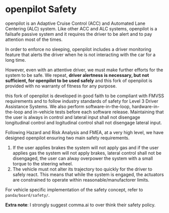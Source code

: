 openpilot Safety
======

openpilot is an Adaptive Cruise Control (ACC) and Automated Lane Centering (ALC) system. 
Like other ACC and ALC systems, openpilot is a failsafe passive system and it requires the
driver to be alert and to pay attention most of the times.

In order to enforce no sleeping, openpilot includes a driver monitoring feature
that alerts the driver when he is not interacting with the car for a long time.

However, even with an attentive driver, we must make further efforts for the system to be
safe. We repeat, **driver alertness is necessary, but not sufficient, for openpilot to be
used safely** and this fork of openpilot is provided with no warranty of fitness for any purpose.

this fork of openpilot is developed in good faith to be compliant with FMVSS requirements and to follow
industry standards of safety for Level 3 Driver Assistance Systems. 
We also perform software-in-the-loop, hardware-in-the-loop and in-vehicle tests before each software release.
Maintaining that the user is always in control and lateral input shall not disengage longitudinal control 
and logitudinal control shall not disengage lateral input.

Following Hazard and Risk Analysis and FMEA, at a very high level, we have designed openpilot
ensuring two main safety requirements.

1. If the user applies brakes the system will not apply gas and if the user applies gas the system will not apply brakes, 
   lateral control shall not be disengaged, the user can alway overpower the system with a small torque to the steering wheel.
2. The vehicle must not alter its trajectory too quickly for the driver to safely
   react. This means that while the system is engaged, the actuators are constrained
   to operate within reasonable/manufactorer limits.

For vehicle specific implementation of the safety concept, refer to `panda/board/safety/`.

**Extra note**: I strongly suggest comma.ai to over think their safety policy.
